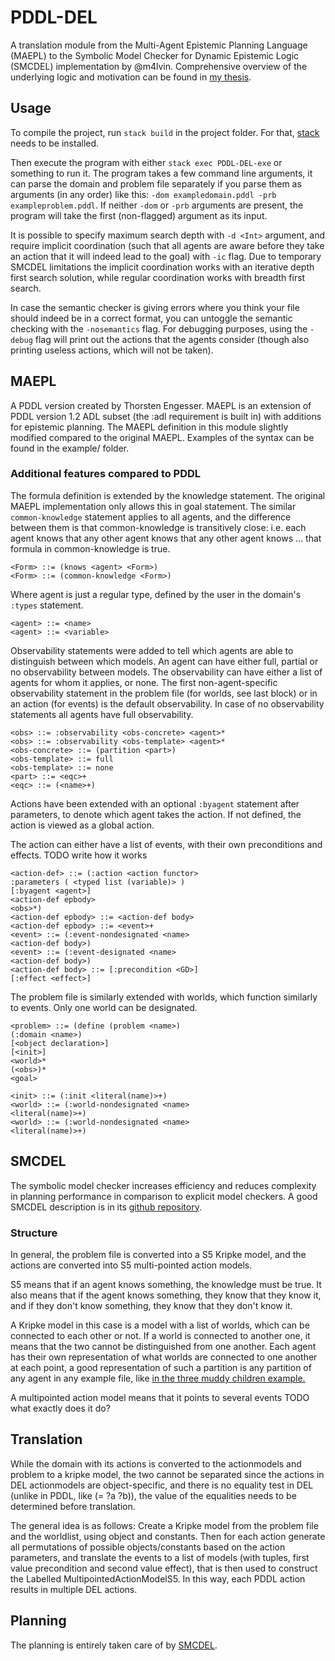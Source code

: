 # PDDL-DEL
A translation module from the Multi-Agent Epistemic Planning Language (MAEPL) to the Symbolic Model Checker for Dynamic Epistemic Logic (SMCDEL) implementation by @m4lvin. Comprehensive overview of the underlying logic and motivation can be found in [my thesis](http://fse.studenttheses.ub.rug.nl/id/eprint/24907).

## Usage
To compile the project, run `stack build` in the project folder. For that, [stack](https://docs.haskellstack.org/en/stable/install_and_upgrade/ "install stack") needs to be installed. 

Then execute the program with either `stack exec PDDL-DEL-exe` or something to run it.
The program takes a few command line arguments, it can parse the domain and problem file separately if you parse them as arguments (in any order) like this: `-dom exampledomain.pddl -prb exampleproblem.pddl`. If neither `-dom` or `-prb` arguments are present, the program will take the first (non-flagged) argument as its input. 

It is possible to specify maximum search depth with `-d <Int>` argument, and require implicit coordination (such that all agents are aware before they take an action that it will indeed lead to the goal) with `-ic` flag. Due to temporary SMCDEL limitations the implicit coordination works with an iterative depth first search solution, while regular coordination works with breadth first search.

In case the semantic checker is giving errors where you think your file should indeed be in a correct format, you can untoggle the semantic checking with the `-nosemantics` flag. For debugging purposes, using the `-debug` flag will print out the actions that the agents consider (though also printing useless actions, which will not be taken).

## MAEPL

A PDDL version created by Thorsten Engesser. MAEPL is an extension of PDDL version 1.2 ADL subset (the :adl requirement is built in) with additions for epistemic planning. The MAEPL definition in this module slightly modified  compared to the original MAEPL. Examples of the syntax can be found in the example/ folder. 

### Additional features compared to PDDL

The formula definition is extended by the knowledge statement. The original MAEPL implementation only allows this in goal statement. The similar `common-knowledge` statement applies to all agents, and the difference between them is that common-knowledge is transitively close: i.e. each agent knows that any other agent knows that any other agent knows ... that formula in common-knowledge is true.

```ebnf
<Form> ::= (knows <agent> <Form>)
<Form> ::= (common-knowledge <Form>)
```
Where agent is just a regular type, defined by the user in the domain's `:types` statement.

```ebnf
<agent> ::= <name>
<agent> ::= <variable>
```

Observability statements were added to tell which agents are able to distinguish between which models. An agent can have either full, partial or no observability between models. The observability can have either a list of agents for whom it applies, or none. The first non-agent-specific observability statement in the problem file (for worlds, see last block) or in an action (for events) is the default observability. In case of no observability statements all agents have full observability. 

```ebnf
<obs> ::= :observability <obs-concrete> <agent>*
<obs> ::= :observability <obs-template> <agent>*
<obs-concrete> ::= (partition <part>)
<obs-template> ::= full
<obs-template> ::= none
<part> ::= <eqc>+
<eqc> ::= (<name>+)
```

Actions have been extended with an optional `:byagent` statement after parameters, to denote which agent takes the action. If not defined, the action is viewed as a global action.

The action can either have a list of events, with their own preconditions and effects. TODO write how it works

```ebnf
<action-def> ::= (:action <action functor>
:parameters ( <typed list (variable)> )
[:byagent <agent>]
<action-def epbody>
<obs>*)
<action-def epbody> ::= <action-def body>
<action-def epbody> ::= <event>+
<event> ::= (:event-nondesignated <name>
<action-def body>)
<event> ::= (:event-designated <name>
<action-def body>)
<action-def body> ::= [:precondition <GD>]
[:effect <effect>]
```

The problem file is similarly extended with worlds, which function similarly to events. Only one world can be designated.

```ebnf
<problem> ::= (define (problem <name>)
(:domain <name>)
[<object declaration>]
[<init>]
<world>*
(<obs>)*
<goal>

<init> ::= (:init <literal(name)>+)
<world> ::= (:world-nondesignated <name>
<literal(name)>+)
<world> ::= (:world-nondesignated <name>
<literal(name)>+)
```

## SMCDEL

The symbolic model checker increases efficiency and reduces complexity in planning performance in comparison to explicit model checkers.
A good SMCDEL description is in its [github repository](https://github.com/jrclogic/SMCDEL). 

### Structure

In general, the problem file is converted into a S5 Kripke model, and the actions are converted into S5 multi-pointed action models.

S5 means that if an agent knows something, the knowledge must be true. It also means that if the agent knows something, they know that they know it, and if they don't know something, they know that they don't know it. 

A Kripke model in this case is a model with a list of worlds, which can be connected to each other or not. If a world is connected to another one, it means that the two cannot be distinguished from one another. Each agent has their own representation of what worlds are connected to one another at each point, a good representation of such a partition is any partition of any agent in any example file, like [in the three muddy children example.](https://github.com/paulsilm/PDDLtoDEL/blob/842c6cb2415eef086cf38026d16cf11fb787cdb1/examples/muddy3.pddl#L179 "\"partition (cmm mmm) (cmc mmc) (mcm ccm) (mcc ccc)\"")

A multipointed action model means that it points to several events TODO what exactly does it do?

## Translation
While the domain with its actions is converted to the actionmodels and problem to a kripke model, the two cannot be separated since the actions in DEL actionmodels are object-specific, and there is no equality test in DEL (unlike in PDDL, like (= ?a ?b)), the value of the equalities needs to be determined before translation. 

The general idea is as follows: Create a Kripke model from the problem file and the worldlist, using object and constants. Then for each action generate all permutations of possible objects/constants based on the action parameters, and translate the events to a list of models (with tuples, first value precondition and second value effect), that is then used to construct the Labelled MultipointedActionModelS5. In this way, each PDDL action results in multiple DEL actions.

## Planning
The planning is entirely taken care of by [SMCDEL](https://github.com/jrclogic/SMCDEL).
